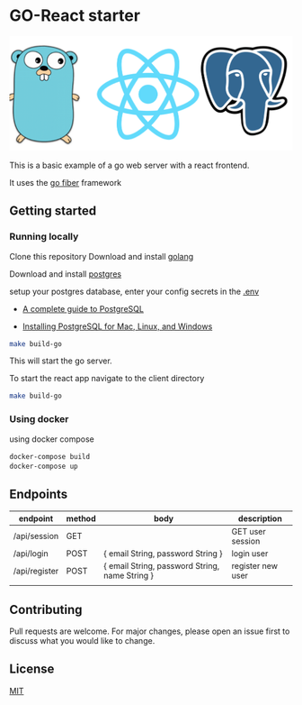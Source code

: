 # GO-React starter
![](.github/logo.png)

This is a basic example of a go web server with a react frontend.

It uses the [go fiber](https://github.com/gofiber/fiber) framework 

## Getting started

### Running locally
Clone this repository
Download and install [golang](https://golang.org)

Download and install [postgres](https://www.postgresql.org/download/)

setup your postgres database, enter your config secrets in the [.env](./server/.env)

- [A complete guide to PostgreSQL](https://prabhupant.medium.com/a-complete-guide-to-postgresql-e4d1cefb9866)

- [Installing PostgreSQL for Mac, Linux, and Windows](https://medium.com/@dan.chiniara/installing-postgresql-for-windows-7ec8145698e3)

```bash
make build-go
```

This will start the go server.

To start the react app navigate to the client directory

```bash
make build-go
```
### Using docker
using docker compose 

```bash
docker-compose build
docker-compose up
```


## Endpoints
| endpoint      | method | body                                           | description       |
|---------------|--------|------------------------------------------------|-------------------|
| /api/session  | GET    |                                                | GET user session  |
| /api/login    | POST   | { email String, password String }              | login user      |
| /api/register | POST   | { email String, password String, name String } | register new user |
|               |        |                                                |                   |


## Contributing
Pull requests are welcome. For major changes, please open an issue first to discuss what you would like to change.


## License
[MIT](https://choosealicense.com/licenses/mit/)
